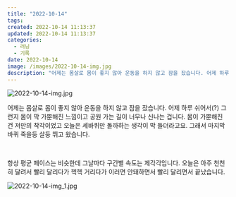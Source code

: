 ```yaml
---
title: "2022-10-14"
tags:
created: 2022-10-14 11:13:37
updated: 2022-10-14 11:13:37
categories:
  - 러닝
  - 기록
date: 2022-10-14
image: /images/2022-10-14-img.jpg
description: "어제는 몸살로 몸이 좋지 않아 운동을 하지 않고 잠을 잤습니다. 어제 하루 쉬어서(?) 그런지 몸이 막 가뿐해진 느낌이고 공원 가는 길이 너무나 신나는 겁니다. 몸이 가뿐해진 건 저만의 착각이었고 오늘은 세바퀴만 돌까하는 생각이 막 들더라고요. 그래서 마지막 바퀴 죽을둥 살둥 뛰고 왔습"
---
```


![2022-10-14-img.jpg](/images/2022-10-14-img.jpg)
 
 

어제는 몸살로 몸이 좋지 않아 운동을 하지 않고 잠을 잤습니다. 어제 하루 쉬어서(?) 그런지 몸이 막 가뿐해진 느낌이고 공원 가는 길이 너무나 신나는 겁니다. 몸이 가뿐해진 건 저만의 착각이었고 오늘은 세바퀴만 돌까하는 생각이 막 들더라고요. 그래서 마지막 바퀴 죽을둥 살둥 뛰고 왔습니다.

 

항상 평균 페이스는 비슷한데 그날마다 구간별 속도는 제각각입니다. 오늘은 아주 천천히 달려서 빨리 달리다가 헥헥 거리다가 이러면 안돼하면서 빨리 달리면서 끝났습니다.

 
 ![2022-10-14-img_1.jpg](/images/2022-10-14-img_1.jpg)
